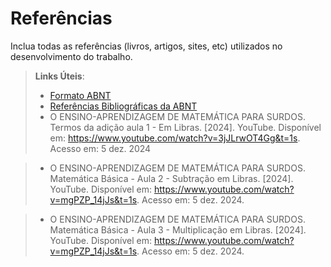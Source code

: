 # Referências

Inclua todas as referências (livros, artigos, sites, etc) utilizados no desenvolvimento do trabalho.

> **Links Úteis**:
> - [Formato ABNT](https://www.normastecnicas.com/abnt/trabalhos-academicos/referencias/)
> - [Referências Bibliográficas da ABNT](https://comunidade.rockcontent.com/referencia-bibliografica-abnt/)
> - O ENSINO-APRENDIZAGEM DE MATEMÁTICA PARA SURDOS. Termos da adição aula 1 - Em Libras. [2024]. YouTube. Disponível em: https://www.youtube.com/watch?v=3jJLrwOT4Gg&t=1s. Acesso em: 5 dez. 2024

> - O ENSINO-APRENDIZAGEM DE MATEMÁTICA PARA SURDOS. Matemática Básica - Aula 2 - Subtração em Libras. [2024]. YouTube. Disponível em: https://www.youtube.com/watch?v=mgPZP_14jJs&t=1s. Acesso em: 5 dez. 2024.

> - O ENSINO-APRENDIZAGEM DE MATEMÁTICA PARA SURDOS. Matemática Básica - Aula 3 - Multiplicação em Libras. [2024]. YouTube. Disponível em: https://www.youtube.com/watch?v=mgPZP_14jJs&t=1s. Acesso em: 5 dez. 2024.
